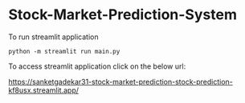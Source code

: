 ﻿# Stock-Market-Prediction-System

To run streamlit application 

```
python -m streamlit run main.py
```


To access streamlit application click on the below url:

https://sanketgadekar31-stock-market-prediction-stock-prediction-kf8usx.streamlit.app/
